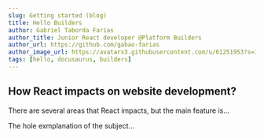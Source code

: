 ```yaml
---
slug: Getting started (blog)
title: Hello Builders
author: Gabriel Taborda Farias
author_title: Junior React developer @Platform Builders
author_url: https://github.com/gabao-farias
author_image_url: https://avatars3.githubusercontent.com/u/61251953?s=160&u=0629bc9a136959d3c36d29df56c029881f834fcd&v=4
tags: [hello, docusaurus, builders]
---
```


## How React impacts on website development?

There are several areas that React impacts, but the main feature is...
<!--truncate-->

The hole exmplanation of the subject...